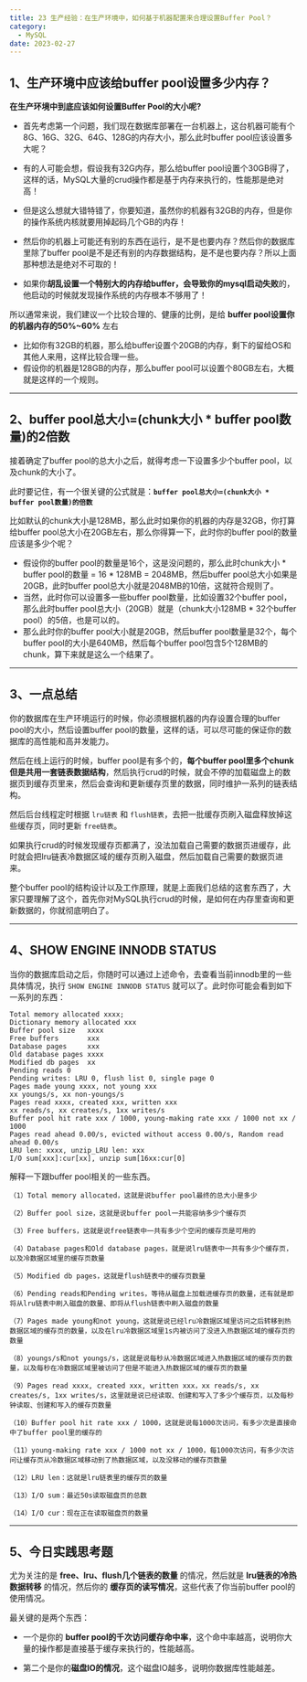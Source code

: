 ```yaml
---
title: 23 生产经验：在生产环境中，如何基于机器配置来合理设置Buffer Pool？
category:
  - MySQL
date: 2023-02-27
---
```


<!-- more -->


## 1、生产环境中应该给buffer pool设置多少内存？

**在生产环境中到底应该如何设置Buffer Pool的大小呢?**

- 首先考虑第一个问题，我们现在数据库部署在一台机器上，这台机器可能有个8G、16G、32G、64G、128G的内存大小，那么此时buffer pool应该设置多大呢？

- 有的人可能会想，假设我有32G内存，那么给buffer pool设置个30GB得了，这样的话，MySQL大量的crud操作都是基于内存来执行的，性能那是绝对高！

- 但是这么想就大错特错了，你要知道，虽然你的机器有32GB的内存，但是你的操作系统内核就要用掉起码几个GB的内存！

- 然后你的机器上可能还有别的东西在运行，是不是也要内存？然后你的数据库里除了buffer pool是不是还有别的内存数据结构，是不是也要内存？所以上面那种想法是绝对不可取的！

- 如果你**胡乱设置一个特别大的内存给buffer，会导致你的mysql启动失败**的，他启动的时候就发现操作系统的内存根本不够用了！

所以通常来说，我们建议一个比较合理的、健康的比例，是给 **buffer pool设置你的机器内存的50%~60%** 左右

- 比如你有32GB的机器，那么给buffer设置个20GB的内存，剩下的留给OS和其他人来用，这样比较合理一些。
- 假设你的机器是128GB的内存，那么buffer pool可以设置个80GB左右，大概就是这样的一个规则。



---

## 2、buffer pool总大小=(chunk大小 * buffer pool数量)的2倍数

接着确定了buffer pool的总大小之后，就得考虑一下设置多少个buffer pool，以及chunk的大小了。

此时要记住，有一个很关键的公式就是：**`buffer pool总大小=(chunk大小 * buffer pool数量)的倍数`**

比如默认的chunk大小是128MB，那么此时如果你的机器的内存是32GB，你打算给buffer pool总大小在20GB左右，那么你得算一下，此时你的buffer pool的数量应该是多少个呢？

- 假设你的buffer pool的数量是16个，这是没问题的，那么此时chunk大小 * buffer pool的数量 = 16 * 128MB = 2048MB，然后buffer pool总大小如果是20GB，此时buffer pool总大小就是2048MB的10倍，这就符合规则了。
- 当然，此时你可以设置多一些buffer pool数量，比如设置32个buffer pool，那么此时buffer pool总大小（20GB）就是（chunk大小128MB * 32个buffer pool）的5倍，也是可以的。
- 那么此时你的buffer pool大小就是20GB，然后buffer pool数量是32个，每个buffer pool的大小是640MB，然后每个buffer pool包含5个128MB的chunk，算下来就是这么一个结果了。

---

## 3、一点总结

你的数据库在生产环境运行的时候，你必须根据机器的内存设置合理的buffer pool的大小，然后设置buffer pool的数量，这样的话，可以尽可能的保证你的数据库的高性能和高并发能力。

然后在线上运行的时候，buffer pool是有多个的，**每个buffer pool里多个chunk但是共用一套链表数据结构**，然后执行crud的时候，就会不停的加载磁盘上的数据页到缓存页里来，然后会查询和更新缓存页里的数据，同时维护一系列的链表结构。

然后后台线程定时根据 `lru链表` 和 `flush链表`，去把一批缓存页刷入磁盘释放掉这些缓存页，同时更新 `free链表`。

如果执行crud的时候发现缓存页都满了，没法加载自己需要的数据页进缓存，此时就会把lru链表冷数据区域的缓存页刷入磁盘，然后加载自己需要的数据页进来。

整个buffer pool的结构设计以及工作原理，就是上面我们总结的这套东西了，大家只要理解了这个，首先你对MySQL执行crud的时候，是如何在内存里查询和更新数据的，你就彻底明白了。

---

## 4、SHOW ENGINE INNODB STATUS

当你的数据库启动之后，你随时可以通过上述命令，去查看当前innodb里的一些具体情况，执行 `SHOW ENGINE INNODB STATUS` 就可以了。此时你可能会看到如下一系列的东西：

```
Total memory allocated xxxx;
Dictionary memory allocated xxx
Buffer pool size   xxxx
Free buffers       xxx
Database pages     xxx
Old database pages xxxx
Modified db pages  xx
Pending reads 0
Pending writes: LRU 0, flush list 0, single page 0
Pages made young xxxx, not young xxx
xx youngs/s, xx non-youngs/s
Pages read xxxx, created xxx, written xxx
xx reads/s, xx creates/s, 1xx writes/s
Buffer pool hit rate xxx / 1000, young-making rate xxx / 1000 not xx / 1000
Pages read ahead 0.00/s, evicted without access 0.00/s, Random read ahead 0.00/s
LRU len: xxxx, unzip_LRU len: xxx
I/O sum[xxx]:cur[xx], unzip sum[16xx:cur[0]
```

解释一下跟buffer pool相关的一些东西。

```
（1）Total memory allocated，这就是说buffer pool最终的总大小是多少

（2）Buffer pool size，这就是说buffer pool一共能容纳多少个缓存页

（3）Free buffers，这就是说free链表中一共有多少个空闲的缓存页是可用的

（4）Database pages和Old database pages，就是说lru链表中一共有多少个缓存页，以及冷数据区域里的缓存页数量

（5）Modified db pages，这就是flush链表中的缓存页数量

（6）Pending reads和Pending writes，等待从磁盘上加载进缓存页的数量，还有就是即将从lru链表中刷入磁盘的数量、即将从flush链表中刷入磁盘的数量

（7）Pages made young和not young，这就是说已经lru冷数据区域里访问之后转移到热数据区域的缓存页的数量，以及在lru冷数据区域里1s内被访问了没进入热数据区域的缓存页的数量

（8）youngs/s和not youngs/s，这就是说每秒从冷数据区域进入热数据区域的缓存页的数量，以及每秒在冷数据区域里被访问了但是不能进入热数据区域的缓存页的数量

（9）Pages read xxxx, created xxx, written xxx，xx reads/s, xx creates/s, 1xx writes/s，这里就是说已经读取、创建和写入了多少个缓存页，以及每秒钟读取、创建和写入的缓存页数量

（10）Buffer pool hit rate xxx / 1000，这就是说每1000次访问，有多少次是直接命中了buffer pool里的缓存的

（11）young-making rate xxx / 1000 not xx / 1000，每1000次访问，有多少次访问让缓存页从冷数据区域移动到了热数据区域，以及没移动的缓存页数量

（12）LRU len：这就是lru链表里的缓存页的数量

（13）I/O sum：最近50s读取磁盘页的总数

（14）I/O cur：现在正在读取磁盘页的数量
```



---

## 5、今日实践思考题

尤为关注的是 **free、lru、flush几个链表的数量** 的情况，然后就是 **lru链表的冷热数据转移** 的情况，然后你的 **缓存页的读写情况**，这些代表了你当前buffer  pool的使用情况。

最关键的是两个东西：

- 一个是你的 **buffer pool的千次访问缓存命中率**，这个命中率越高，说明你大量的操作都是直接基于缓存来执行的，性能越高。

- 第二个是你的**磁盘IO的情况**，这个磁盘IO越多，说明你数据库性能越差。
